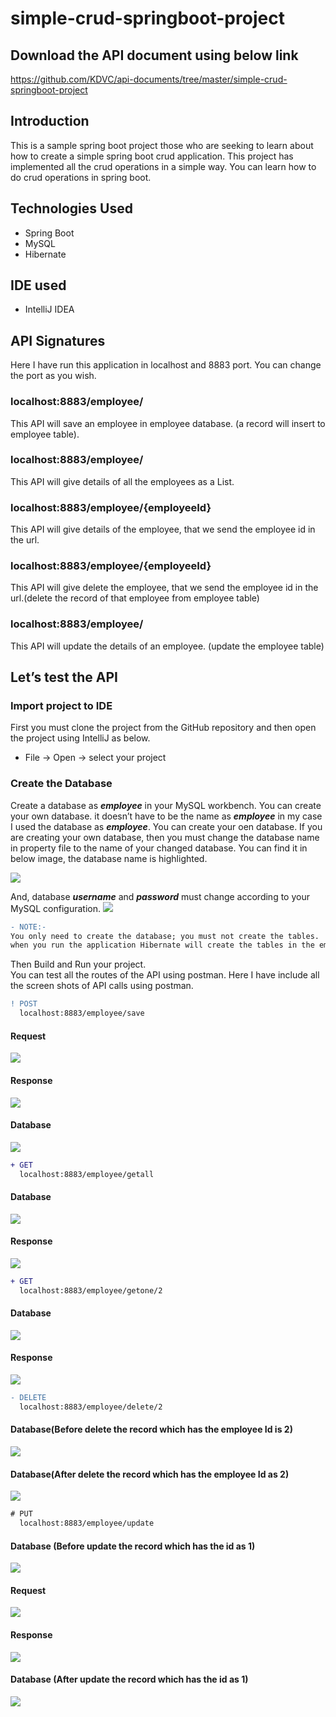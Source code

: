 # simple-crud-springboot-project
##  Download the API document  using below link
https://github.com/KDVC/api-documents/tree/master/simple-crud-springboot-project

##  Introduction 
This is a sample spring boot project those who are seeking to learn about how to create a simple spring boot crud application. 
This project has implemented all the crud operations in a simple way. You can learn how to do crud operations in spring boot. 

##  Technologies Used 
*  Spring Boot 
*  MySQL 
*  Hibernate

##  IDE used
*  IntelliJ IDEA

##  API Signatures
Here I have run this application in localhost and 8883 port. You can change the port as you wish. 

### localhost:8883/employee/
This API will save an employee in employee database. (a record will insert to employee table). 

### localhost:8883/employee/
This API will give details of all the employees as a List. 

### localhost:8883/employee/{employeeId}
This API will give details of the employee, that we send the employee id in the url. 

### localhost:8883/employee/{employeeId}
This API will give delete the employee, that we send the employee id in the url.(delete the record of that employee from employee table) 

### localhost:8883/employee/
This API will update the details of an employee. (update the employee table) 

##  Let’s test the API 

###  Import project to IDE 
First you must clone the project from the GitHub repository and then open the project using IntelliJ as below. 
*  File -> Open -> select your project 
###  Create the Database 
Create a database as _**employee**_ in your MySQL workbench. You can create your own database. it doesn’t have to be the name as _**employee**_ in my case I used the database as _**employee**_. You can create your oen database.  If you are creating your own database, then you must change the database name in property file to the name of your changed database. You can find it in below image, the database name is highlighted.

![](https://github.com/KDVC/images/blob/master/Capture4.PNG)

And, database _**username**_ and _**password**_ must change according to your MySQL configuration.
![](https://github.com/KDVC/images/blob/master/Capture5.PNG)

```diff
- NOTE:- 
You only need to create the database; you must not create the tables. 
when you run the application Hibernate will create the tables in the employee database for you.
```
Then Build and Run your project.    
You can test all the routes of the API using postman. Here I have include all the screen shots of API calls using postman.    

```diff
! POST 
  localhost:8883/employee/save
```
#### Request
![](https://github.com/KDVC/images/blob/master/Capture6.PNG)

#### Response
![](https://github.com/KDVC/images/blob/master/Capture7.PNG)

#### Database
![](https://github.com/KDVC/images/blob/master/Capture8.PNG)

```diff
+ GET  
  localhost:8883/employee/getall
```
#### Database
![](https://github.com/KDVC/images/blob/master/Capture9.PNG)

#### Response
![](https://github.com/KDVC/images/blob/master/10.PNG)

```diff
+ GET  
  localhost:8883/employee/getone/2
```
#### Database
![](https://github.com/KDVC/images/blob/master/Capture9.PNG)

#### Response
![](https://github.com/KDVC/images/blob/master/11.PNG)

```diff
- DELETE  
  localhost:8883/employee/delete/2
```
#### Database(Before delete the record which has the employee Id is 2) 
![](https://github.com/KDVC/images/blob/master/Capture9.PNG)

#### Database(After delete the record which has the employee Id as 2) 
![](https://github.com/KDVC/images/blob/master/12.PNG)

```diff
# PUT  
  localhost:8883/employee/update
```
#### Database (Before update the record which has the id as 1)
![](https://github.com/KDVC/images/blob/master/12.PNG)

#### Request
![](https://github.com/KDVC/images/blob/master/13.PNG)

#### Response
![](https://github.com/KDVC/images/blob/master/14.PNG)

#### Database (After update the record which has the id as 1)
![](https://github.com/KDVC/images/blob/master/15.PNG)
